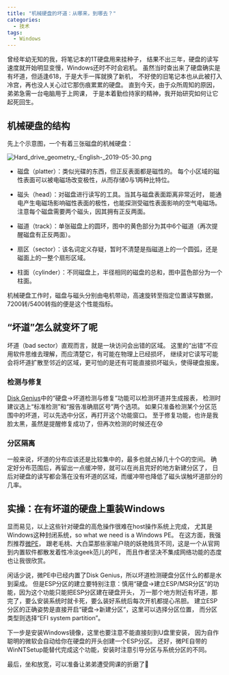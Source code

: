 ```yaml
---
title: "机械硬盘的坏道：从哪来，到哪去？"
categories:
  - 技术
tags:
  - Windows
---
```


曾经年幼无知的我，将笔记本的1T硬盘用来挂种子，
结果不出三年，硬盘的读写速度就开始明显变慢，Windows还时不时会宕机。
虽然当时查出来了硬盘确实是有坏道，但适逢618，于是大手一挥就换了新机，
不好使的旧笔记本也从此被打入冷宫，再也没人关心过它那伤痕累累的硬盘。
直到今天，由于众所周知的原因，弟弟急需一台电脑用于上网课，
于是本着勤俭持家的精神，我开始研究如何让它起死回生。

## 机械硬盘的结构

先上个示意图，一个有着三张磁盘的机械硬盘：

![Hard_drive_geometry_-_English_-_2019-05-30.png](https://i.loli.net/2020/03/03/aiLCQIVGSRhmrWP.png)

- 磁盘（platter）：类似光碟的东西，但正反表面都是磁性的。
  每个小区域的磁性表面可以被电磁场改变极性，从而存储0与1两种比特位。

- 磁头（head）：对磁盘进行读写的工具。当其与磁盘表面距离非常近时，
  能通电产生电磁场影响磁性表面的极性，也能探测受磁性表面影响的空气电磁场。
  注意每个磁盘需要两个磁头，因其拥有正反两面。

- 磁道（track）：单张磁盘上的圆环，图中的黄色部分为其中6个磁道（再次提醒磁盘有正反两面）。

- 扇区（sector）：该名词定义存疑，暂时不清楚是指磁道上的一个圆弧，还是磁面上的一整个扇形区域。

- 柱面（cylinder）：不同磁盘上，半径相同的磁盘的总和，图中蓝色部分为一个柱面。

机械硬盘工作时，磁盘与磁头分别由电机带动，高速旋转至指定位置读写数据，7200转/5400转指的便是这个性能指标。

## “坏道”怎么就变坏了呢

坏道（bad sector）直观而言，就是一块访问会出错的区域。
这里的“出错”不应用软件思维去理解，而应清楚它，有可能在物理上已经损坏，
继续对它读写可能会将坏道扩散至邻近的区域，更可怕的是还有可能直接损坏磁头，使得硬盘报废。

### 检测与修复

[Disk Genius](https://www.diskgenius.com/)中的“硬盘→坏道检测与修复”功能可以检测坏道并生成报表，
检测时建议选上“标准检测”和“报告准确扇区号”两个选项。
如果只准备检测某个分区范围中的坏道，可以先选中分区，再打开这个功能窗口。
至于修复功能，也许是我脸太黑，虽然是提醒修复成功了，但再次检测的时候还在😰

### 分区隔离

一般来说，坏道的分布应该还是比较集中的，最多也就占掉几十个G的空间。
确定好分布范围后，再留出一点缓冲带，就可以在尚且完好的地方新建分区了，
日后对硬盘的读写都会落在没有坏道的区域，而缓冲带也降低了磁头误触坏道部分的几率。

## 实操：在有坏道的硬盘上重装Windows

显而易见，以上这些针对硬盘的高危操作很难在host操作系统上完成，
尤其是Windows这种封闭系统，so what we need is a Windows PE。
在这方面，我强烈推荐[微PE](http://www.wepe.com.cn/)，
跟老毛桃、大白菜那些家喻户晓的妖艳贱货不同，这是一个从官网到内置软件都散发着性冷淡geek范儿的PE，
而且作者坚决不集成网络功能的态度也让我很欣赏。

闲话少说，微PE中已经内置了Disk Genius，所以坏道检测硬盘分区什么的都是水到渠成。
但是ESP分区的建立要特别注意：慎用“硬盘→建立ESP/MSR分区”的功能，因为这个功能只能把ESP分区建在硬盘开头，
万一那个地方附近有坏道，那完了，要么安装系统时就卡死，要么装好系统后每次开机都提心吊胆。
建立ESP分区的正确姿势是直接开启“硬盘→新建分区”，这里可以选择分区位置，
而分区类型则选择“EFI system partition”。

下一步是安装Windows镜像，这里也要注意不能直接刻到U盘里安装，
因为自作聪明的微软会自动给你在硬盘的开头创建一个ESP分区。
还好，微PE自带的WinNTSetup能替代完成这个功能，安装时注意引导分区与系统分区的不同。

最后，坐和放宽，可以准备让弟弟遭受网课的折磨了👀


[^1]: https://en.wikipedia.org/wiki/Cylinder-head-sector
[^2]: https://zhuanlan.zhihu.com/p/54187037
